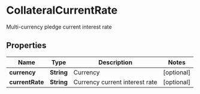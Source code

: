 

# CollateralCurrentRate

Multi-currency pledge current interest rate
## Properties

Name | Type | Description | Notes
------------ | ------------- | ------------- | -------------
**currency** | **String** | Currency |  [optional]
**currentRate** | **String** | Currency current interest rate |  [optional]




